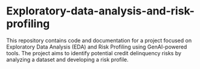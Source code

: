 # Exploratory-data-analysis-and-risk-profiling
This repository contains code and documentation for a project focused on Exploratory Data Analysis (EDA) and Risk Profiling using GenAI-powered tools. The project aims to identify potential credit delinquency risks by analyzing a dataset and developing a risk profile.
